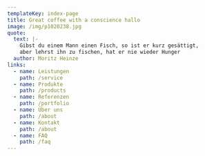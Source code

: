 ```yaml
---
templateKey: index-page
title: Great coffee with a conscience hallo
image: /img/p1020238.jpg
quote:
  text: |-
    Gibst du einem Mann einen Fisch, so ist er kurz gesättigt, 
    aber lehrst ihn zu fischen, hat er nie wieder Hunger
  author: Moritz Heinze
links:
  - name: Leistungen
    path: /service
  - name: Produkte
    path: /products
  - name: Referenzen
    path: /portfolio
  - name: Über uns
    path: /about
  - name: Kontakt
    path: /about
  - name: FAQ
    path: /faq
---
```

